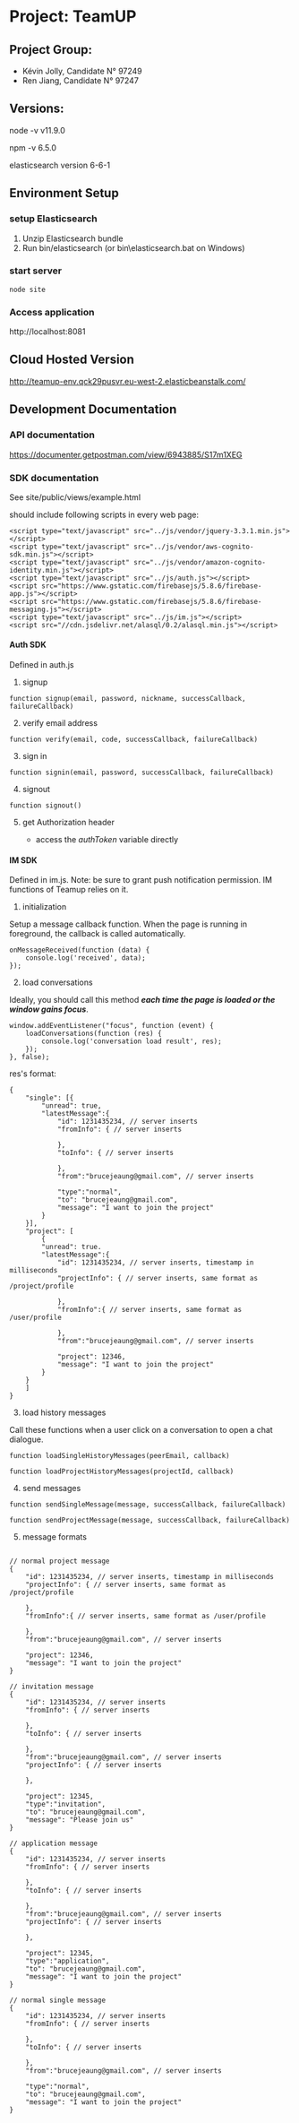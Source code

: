 # Project: TeamUP

## Project Group:
- Kévin Jolly, Candidate N° 97249
- Ren Jiang, Candidate N° 97247

## Versions:
node -v
v11.9.0

npm -v
6.5.0

elasticsearch
version 6-6-1

## Environment Setup
### setup Elasticsearch
1. Unzip Elasticsearch bundle
2. Run bin/elasticsearch (or bin\elasticsearch.bat on Windows)

### start server
```
node site
```

### Access application
http://localhost:8081

## Cloud Hosted Version
http://teamup-env.qck29pusvr.eu-west-2.elasticbeanstalk.com/


## Development Documentation
### API documentation 
https://documenter.getpostman.com/view/6943885/S17m1XEG

### SDK documentation

See site/public/views/example.html

should include following scripts in every web page: 

```
<script type="text/javascript" src="../js/vendor/jquery-3.3.1.min.js"></script>
<script type="text/javascript" src="../js/vendor/aws-cognito-sdk.min.js"></script>
<script type="text/javascript" src="../js/vendor/amazon-cognito-identity.min.js"></script>
<script type="text/javascript" src="../js/auth.js"></script>
<script src="https://www.gstatic.com/firebasejs/5.8.6/firebase-app.js"></script>
<script src="https://www.gstatic.com/firebasejs/5.8.6/firebase-messaging.js"></script>
<script type="text/javascript" src="../js/im.js"></script>
<script src="//cdn.jsdelivr.net/alasql/0.2/alasql.min.js"></script>
```

#### Auth SDK

Defined in auth.js

1. signup
```
function signup(email, password, nickname, successCallback, failureCallback)
```

2. verify email address
```
function verify(email, code, successCallback, failureCallback)
```

3. sign in
```
function signin(email, password, successCallback, failureCallback)
```

4. signout
```
function signout()
```

5. get Authorization header

    * access the *authToken* variable directly

#### IM SDK

Defined in im.js. Note: be sure to grant push notification permission. IM functions of Teamup relies on it.

1. initialization

Setup a message callback function. When the page is running in foreground, the callback is called automatically.
```
onMessageReceived(function (data) {
    console.log('received', data);
});
```

2. load conversations

Ideally, you should call this method ***each time the page is loaded or the window gains focus***.

```
window.addEventListener("focus", function (event) {
    loadConversations(function (res) {
        console.log('conversation load result', res);
    });
}, false);

```

res's format:
```
{
    "single": [{
        "unread": true,
        "latestMessage":{
            "id": 1231435234, // server inserts
            "fromInfo": { // server inserts

            },
            "toInfo": { // server inserts

            },
            "from":"brucejeaung@gmail.com", // server inserts

            "type":"normal",
            "to": "brucejeaung@gmail.com",
            "message": "I want to join the project"
        }
    }],
    "project": [
        {
        "unread": true.
        "latestMessage":{
            "id": 1231435234, // server inserts, timestamp in milliseconds
            "projectInfo": { // server inserts, same format as /project/profile

            },
            "fromInfo":{ // server inserts, same format as /user/profile

            }, 
            "from":"brucejeaung@gmail.com", // server inserts

            "project": 12346,
            "message": "I want to join the project"
        }
    }
    ]
}
```

3. load history messages

Call these functions when a user click on a conversation to open a chat dialogue.
```
function loadSingleHistoryMessages(peerEmail, callback)

function loadProjectHistoryMessages(projectId, callback)
```

4. send messages

```
function sendSingleMessage(message, successCallback, failureCallback)

function sendProjectMessage(message, successCallback, failureCallback)
```

5. message formats
   
```

// normal project message
{
    "id": 1231435234, // server inserts, timestamp in milliseconds
    "projectInfo": { // server inserts, same format as /project/profile

    },
    "fromInfo":{ // server inserts, same format as /user/profile

    }, 
    "from":"brucejeaung@gmail.com", // server inserts

    "project": 12346,
    "message": "I want to join the project"
}

// invitation message
{
    "id": 1231435234, // server inserts
    "fromInfo": { // server inserts

    },
    "toInfo": { // server inserts

    },
    "from":"brucejeaung@gmail.com", // server inserts
    "projectInfo": { // server inserts

    },

    "project": 12345,
    "type":"invitation",
    "to": "brucejeaung@gmail.com",
    "message": "Please join us"
}

// application message
{
    "id": 1231435234, // server inserts
    "fromInfo": { // server inserts

    },
    "toInfo": { // server inserts

    },
    "from":"brucejeaung@gmail.com", // server inserts
    "projectInfo": { // server inserts

    },

    "project": 12345,
    "type":"application",
    "to": "brucejeaung@gmail.com",
    "message": "I want to join the project"
}

// normal single message
{
    "id": 1231435234, // server inserts
    "fromInfo": { // server inserts

    },
    "toInfo": { // server inserts

    },
    "from":"brucejeaung@gmail.com", // server inserts

    "type":"normal",
    "to": "brucejeaung@gmail.com",
    "message": "I want to join the project"
}

```